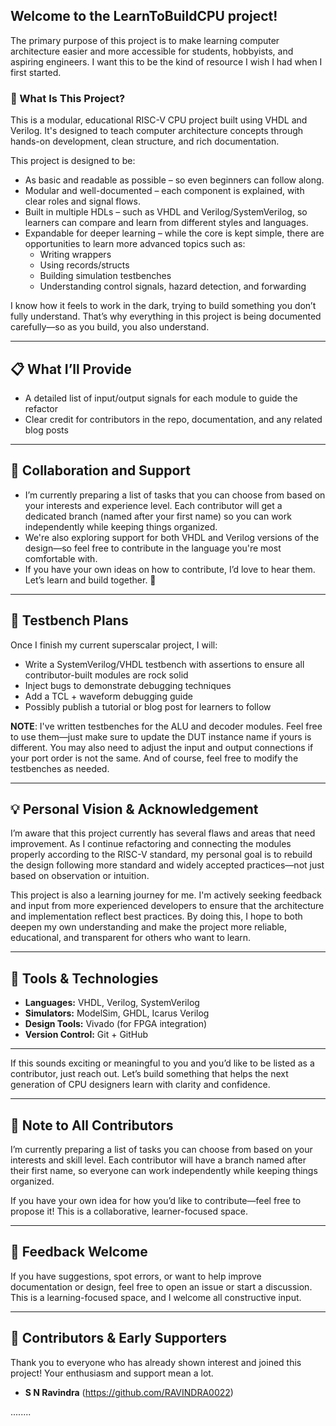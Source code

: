 ## Welcome to the LearnToBuildCPU project!
The primary purpose of this project is to make learning computer architecture easier and more accessible for students, hobbyists, and aspiring engineers. I want this to be the kind of resource I wish I had when I first started.

### 🧠 What Is This Project?

This is a modular, educational RISC-V CPU project built using VHDL and Verilog. It's designed to teach computer architecture concepts through hands-on development, clean structure, and rich documentation.

This project is designed to be:
- As basic and readable as possible – so even beginners can follow along.
- Modular and well-documented – each component is explained, with clear roles and signal flows.
- Built in multiple HDLs – such as VHDL and Verilog/SystemVerilog, so learners can compare and learn from different styles and languages.
- Expandable for deeper learning – while the core is kept simple, there are opportunities to learn more advanced topics such as:
    - Writing wrappers
    - Using records/structs
    - Building simulation testbenches
    - Understanding control signals, hazard detection, and forwarding

I know how it feels to work in the dark, trying to build something you don’t fully understand. That’s why everything in this project is being documented carefully—so as you build, you also understand.

---

## 📋 What I’ll Provide
- A detailed list of input/output signals for each module to guide the refactor
- Clear credit for contributors in the repo, documentation, and any related blog posts

---

## 🙌 Collaboration and Support
- I’m currently preparing a list of tasks that you can choose from based on your interests and experience level. Each contributor will get a dedicated branch (named after your first name) so you can work independently while keeping things organized.
- We're also exploring support for both VHDL and Verilog versions of the design—so feel free to contribute in the language you're most comfortable with.
- If you have your own ideas on how to contribute, I’d love to hear them. Let’s learn and build together. 🚀
---

## 🧪 Testbench Plans
Once I finish my current superscalar project, I will:
- Write a SystemVerilog/VHDL testbench with assertions to ensure all contributor-built modules are rock solid
- Inject bugs to demonstrate debugging techniques
- Add a TCL + waveform debugging guide
- Possibly publish a tutorial or blog post for learners to follow

**NOTE**: I've written testbenches for the ALU and decoder modules. Feel free to use them—just make sure to update the DUT instance name if yours is different. You may also need to adjust the input and output connections if your port order is not the same. And of course, feel free to modify the testbenches as needed.

---

## 💡 Personal Vision & Acknowledgement
I’m aware that this project currently has several flaws and areas that need improvement. As I continue refactoring and connecting the modules properly according to the RISC-V standard, my personal goal is to rebuild the design following more standard and widely accepted practices—not just based on observation or intuition.

This project is also a learning journey for me. I'm actively seeking feedback and input from more experienced developers to ensure that the architecture and implementation reflect best practices. By doing this, I hope to both deepen my own understanding and make the project more reliable, educational, and transparent for others who want to learn.

---

## 🧰 Tools & Technologies

- **Languages:** VHDL, Verilog, SystemVerilog
- **Simulators:** ModelSim, GHDL, Icarus Verilog
- **Design Tools:** Vivado (for FPGA integration)
- **Version Control:** Git + GitHub

--- 

If this sounds exciting or meaningful to you and you’d like to be listed as a contributor, just reach out. Let’s build something that helps the next generation of CPU designers learn with clarity and confidence.

---

## 🔧 Note to All Contributors
I’m currently preparing a list of tasks you can choose from based on your interests and skill level. Each contributor will have a branch named after their first name, so everyone can work independently while keeping things organized.

If you have your own idea for how you’d like to contribute—feel free to propose it! This is a collaborative, learner-focused space.

---

## 💬 Feedback Welcome

If you have suggestions, spot errors, or want to help improve documentation or design, feel free to open an issue or start a discussion. This is a learning-focused space, and I welcome all constructive input.

--- 

## 🙏 Contributors & Early Supporters
Thank you to everyone who has already shown interest and joined this project! Your enthusiasm and support mean a lot.
- **S N Ravindra** (https://github.com/RAVINDRA0022)

........

